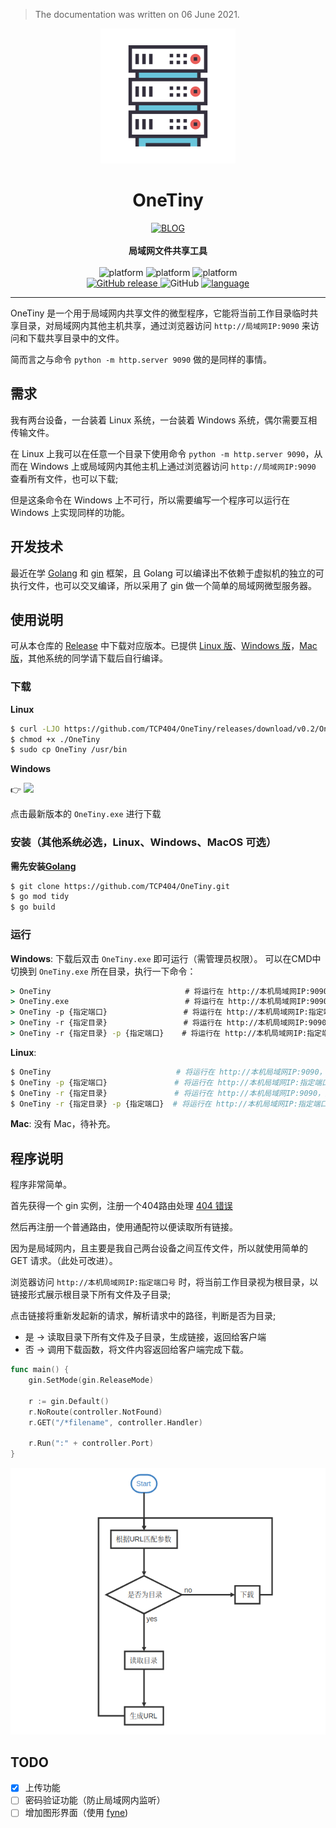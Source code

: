> The documentation was written on 06 June 2021.

<p align="center">
    <img src="README/logo.svg" alt="logo">
</p>
<h1 align="center">OneTiny</h1>
<div align="center">
  <a href="https://www.boii.xyz">
    <img src="https://img.shields.io/badge/BLOG-Boii.xyz-1296DB.svg?style=for-the-badge" alt="BLOG">
  </a>
</div>
<br/>
<div align="center">
  <strong>局域网文件共享工具</strong>
</div>
<br/>

<div align="center">
    <!-- platform -->
    <!-- <img alt="platform" src="https://img.shields.io/badge/platform-Linux | Windows | Mac-c3c3c3.svg?style=flat-square"/> -->
    <img alt="platform" src="https://img.shields.io/badge/-Linux-333?style=flat-square&logo=Linux&logoColor=fff"/>
    <img alt="platform" src="https://img.shields.io/badge/-Windows-0078D6?style=flat-square&logo=Windows"/>
    <img alt="platform" src="https://img.shields.io/badge/-MacOS-e67e22?style=flat-square&logo=apple&logoColor=fff"/>
</div>
<div align="center" >
	<!--version-->
    <a href="" target="blank">
		<img alt="GitHub release" src="https://img.shields.io/github/release/TCP404/OneTiny.svg?style=flat-square&color=1296DB&sort=semver"/>
    </a>
	<!--license-->
    <img alt="GitHub" src="https://img.shields.io/github/license/TCP404/OneTiny.svg?style=flat-square">
    <!--language-->
    <a href="https://golang.org" target="blank">
    	<img alt="language" src="https://img.shields.io/github/go-mod/go-version/TCP404/OneTiny/master?color=00ADD8&label=Golang&logo=Go&logoColor=00ADD8&style=flat-square"/>
    </a>
</div>
<hr />


OneTiny 是一个用于局域网内共享文件的微型程序，它能将当前工作目录临时共享目录，对局域网内其他主机共享，通过浏览器访问 `http://局域网IP:9090` 来访问和下载共享目录中的文件。

简而言之与命令 `python -m http.server 9090` 做的是同样的事情。

## 需求

我有两台设备，一台装着 Linux 系统，一台装着 Windows 系统，偶尔需要互相传输文件。

在 Linux 上我可以在任意一个目录下使用命令 `python -m http.server 9090`，从而在 Windows 上或局域网内其他主机上通过浏览器访问 `http://局域网IP:9090` 查看所有文件，也可以下载;

但是这条命令在 Windows 上不可行，所以需要编写一个程序可以运行在 Windows 上实现同样的功能。

## 开发技术
最近在学 [Golang](https://golang.org) 和 [gin](https://gin-gonic.com/zh-cn/) 框架，且 Golang 可以编译出不依赖于虚拟机的独立的可执行文件，也可以交叉编译，所以采用了 gin 做一个简单的局域网微型服务器。

## 使用说明
可从本仓库的 [Release](https://github.com/TCP404/OneTiny/releases/) 中下载对应版本。已提供 [Linux 版](https://github.com/TCP404/OneTiny/releases/download/v0.2/OneTiny)、[Windows 版](https://github.com/TCP404/OneTiny/releases/download/v0.2/OneTiny.exe)，[Mac 版](https://github.com/TCP404/OneTiny/releases/download/v0.2/OneTiny_mac)，其他系统的同学请下载后自行编译。

### 下载
**Linux**
```bash
$ curl -LJO https://github.com/TCP404/OneTiny/releases/download/v0.2/OneTiny
$ chmod +x ./OneTiny
$ sudo cp OneTiny /usr/bin
```

**Windows**

:point_right: [![](https://img.shields.io/github/release/TCP404/OneTiny.svg?style=flat-square&color=1296DB&sort=semver)](https://github.com/TCP404/OneTiny/releases/latest)

<!-- <a href="https://github.com/TCP404/OneTiny/releases/latest" target="blank">
	<img alt="GitHub release" src="https://img.shields.io/github/release/TCP404/OneTiny.svg?style=flat-square&color=1296DB&sort=semver"/>
</a> -->

点击最新版本的 `OneTiny.exe` 进行下载


### 安装（其他系统必选，Linux、Windows、MacOS 可选）
**需先安装[Golang](https://golang.org)**
```bash
$ git clone https://github.com/TCP404/OneTiny.git
$ go mod tidy
$ go build
```

### 运行
**Windows**: 
下载后双击 `OneTiny.exe` 即可运行（需管理员权限）。
可以在CMD中切换到 `OneTiny.exe` 所在目录，执行一下命令：
```cmd
> OneTiny                              # 将运行在 http://本机局域网IP:9090，共享目录为当前工作目录
> OneTiny.exe                          # 将运行在 http://本机局域网IP:9090，共享目录为当前工作目录
> OneTiny -p {指定端口}                 # 将运行在 http://本机局域网IP:指定端口，共享目录为当前工作目录
> OneTiny -r {指定目录}                 # 将运行在 http://本机局域网IP:9090，共享目录为指定目录
> OneTiny -r {指定目录} -p {指定端口}    # 将运行在 http://本机局域网IP:指定端口，共享目录为指定目录
```

**Linux**: 
```bash
$ OneTiny                            # 将运行在 http://本机局域网IP:9090，共享目录为当前工作目录
$ OneTiny -p {指定端口}               # 将运行在 http://本机局域网IP:指定端口，共享目录为当前工作目录
$ OneTiny -r {指定目录}               # 将运行在 http://本机局域网IP:9090，共享目录为指定目录
$ OneTiny -r {指定目录} -p {指定端口}  # 将运行在 http://本机局域网IP:指定端口，共享目录为指定目录
```

**Mac**:
没有 Mac，待补充。

## 程序说明
程序非常简单。

首先获得一个 gin 实例，注册一个404路由处理 [404 错误](https://en.wikipedia.org/wiki/HTTP_404)

然后再注册一个普通路由，使用通配符以便读取所有链接。

因为是局域网内，且主要是我自己两台设备之间互传文件，所以就使用简单的 GET 请求。（此处可改进）。

浏览器访问 `http://本机局域网IP:指定端口号` 时，将当前工作目录视为根目录，以链接形式展示根目录下所有文件及子目录;

点击链接将重新发起新的请求，解析请求中的路径，判断是否为目录;

- 是 -> 读取目录下所有文件及子目录，生成链接，返回给客户端
- 否 -> 调用下载函数，将文件内容返回给客户端完成下载。

```go
func main() {
	gin.SetMode(gin.ReleaseMode)

	r := gin.Default()
	r.NoRoute(controller.NotFound)
	r.GET("/*filename", controller.Handler)

	r.Run(":" + controller.Port)
}
```
![程序流程图](README/Flowchart.png)

## TODO
- [x] 上传功能
- [ ] 密码验证功能（防止局域网内监听）
- [ ] 增加图形界面（使用 [fyne](https://fyne.io/))
